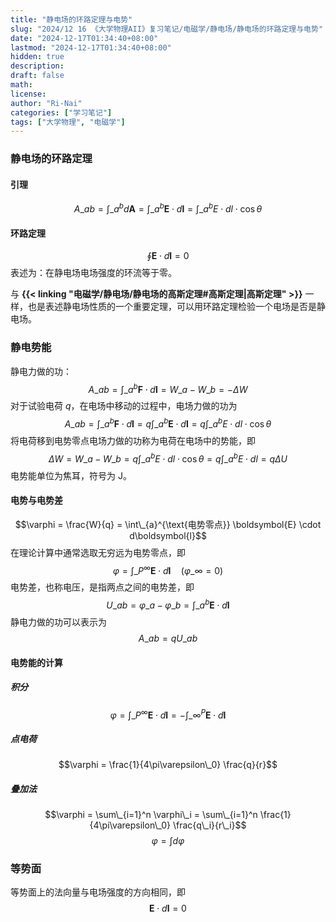 ```yaml
---
title: "静电场的环路定理与电势"
slug: "2024/12 16 《大学物理AII》复习笔记/电磁学/静电场/静电场的环路定理与电势"
date: "2024-12-17T01:34:40+08:00"
lastmod: "2024-12-17T01:34:40+08:00"
hidden: true
description:
draft: false
math:
license:
author: "Ri-Nai"
categories: ["学习笔记"]
tags: ["大学物理", "电磁学"]
---
```

### 静电场的环路定理
#### 引理
$$A\_{ab} = \int\_{a}^{b} d\boldsymbol{A} = \int\_{a}^{b} \boldsymbol{E} \cdot d\boldsymbol{l} = \int\_{a}^{b} E \cdot dl \cdot \cos \theta$$
#### 环路定理
$$\oint \boldsymbol{E} \cdot d\boldsymbol{l} = 0$$
表述为：在静电场电场强度的环流等于零。  

与 **{{< linking "电磁学/静电场/静电场的高斯定理#高斯定理|高斯定理" >}}** 一样，也是表述静电场性质的一个重要定理，可以用环路定理检验一个电场是否是静电场。

### 静电势能
静电力做的功：
$$A\_{ab} = \int\_a^b \boldsymbol{F} \cdot d\boldsymbol{l} = W\_a - W\_b = -\Delta W$$
对于试验电荷 $q$，在电场中移动的过程中，电场力做的功为
$$A\_{ab} = \int\_a^b \boldsymbol{F} \cdot d\boldsymbol{l} = q \int\_a^b \boldsymbol{E} \cdot d\boldsymbol{l} = q \int\_a^b E \cdot dl \cdot \cos \theta$$
将电荷移到电势零点电场力做的功称为电荷在电场中的势能，即
$$\Delta W = W\_a - W\_b = q \int\_a^b E \cdot dl \cdot \cos \theta = q \int\_a^b E \cdot dl = q \Delta U$$
电势能单位为焦耳，符号为 $\text{J}$。

#### 电势与电势差
$$\varphi = \frac{W}{q} = \int\_{a}^{\text{电势零点}} \boldsymbol{E} \cdot d\boldsymbol{l}$$
在理论计算中通常选取无穷远为电势零点，即
$$\varphi = \int\_{P}^{\infty} \boldsymbol{E} \cdot d\boldsymbol{l} \quad (\varphi\_{\infty} = 0)$$
电势差，也称电压，是指两点之间的电势差，即
$$U\_{ab} = \varphi\_a - \varphi\_b = \int\_{a}^{b} \boldsymbol{E} \cdot d\boldsymbol{l}$$
静电力做的功可以表示为
$$A\_{ab} = q U\_{ab}$$
#### 电势能的计算
##### 积分
$$\varphi = \int\_{P}^{\infty} \boldsymbol{E} \cdot d\boldsymbol{l} = -\int\_{\infty}^{P} \boldsymbol{E} \cdot d\boldsymbol{l}$$
##### 点电荷
$$\varphi = \frac{1}{4\pi\varepsilon\_0} \frac{q}{r}$$

##### 叠加法
$$\varphi = \sum\_{i=1}^n \varphi\_i = \sum\_{i=1}^n \frac{1}{4\pi\varepsilon\_0} \frac{q\_i}{r\_i}$$
$$\varphi = \int d\varphi$$

### 等势面
等势面上的法向量与电场强度的方向相同，即
$$\boldsymbol{E} \cdot d\boldsymbol{l} = 0$$
